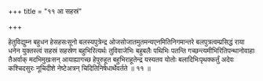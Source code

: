 +++
title = "११ आ सहस्रं"

+++

हेतुविद्युम्न बहुधन हेसहसःसूनो बलस्यपुत्रेन्द्र ओजसोजातमुतमन्यएनमितिनिगमान्तरे बलपुत्रत्वम्प्रसिद्धं राया धनेन युक्तस्त्वं सहस्रं सहस्रेण बहुभिरित्यर्थः तुविवाजेभिः बहुबलैः पथिभिः पतन्ति गच्छन्त्यमीभिरितिपन्थानोवाहाः तैअर्वाक् मदभिमुखःसन् आयाह्यागच्छ हेपुरुहूत बहुभिराहूतेन्द्र यस्यतव योतोः बलादिभिःपृथक्कर्तुं अदेवः कश्चिदसुरः नूचिदीशे नेष्टेअत्रन् चिदितिनिषेधार्थेवर्तते ॥ ११ ॥